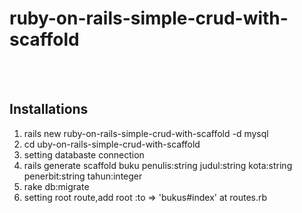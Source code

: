 # ruby-on-rails-simple-crud-with-scaffold
<br><br>
## Installations <br>
1. rails new ruby-on-rails-simple-crud-with-scaffold  -d mysql <br>
2. cd uby-on-rails-simple-crud-with-scaffold <br>
3. setting databaste connection <br>
4. rails generate scaffold buku penulis:string judul:string kota:string penerbit:string tahun:integer <br>
5. rake db:migrate <br>
6. setting root route,add root :to => 'bukus#index' at routes.rb
